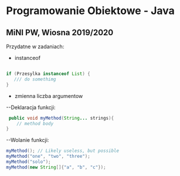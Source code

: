 # Programowanie Obiektowe - Java
## MiNI PW, Wiosna 2019/2020


Przydatne w zadaniach:

- instanceof
```java

if (Przesylka instanceof List) {
   /// do somethimg
}
```

- zmienna liczba argumentow

--Deklaracja funkcji:
```java
 public void myMethod(String... strings){
    // method body
}
```

--Wolanie funkcji:

```java
myMethod(); // Likely useless, but possible
myMethod("one", "two", "three");
myMethod("solo");
myMethod(new String[]{"a", "b", "c"});
```


